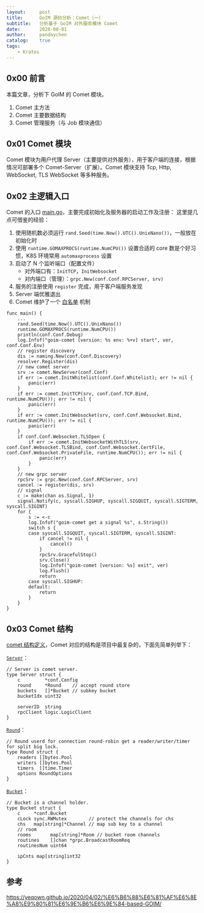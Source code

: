 ```yaml
---
layout:     post
title:      GoIM 源码分析：Comet（一）
subtitle:   分析基于 GoIM 对外服务模块 Comet
date:       2020-08-01
author:     pandaychen
catalog:    true
tags:
    - Kratos
---
```



##  0x00	前言
本篇文章，分析下 GoIM 的 Comet 模块。
1.	Comet 主方法
2.	Comet 主要数据结构
3.	Comet 管理服务（与 Job 模块通信）

##	0x01	Comet 模块
Comet 模块为用户代理 Server（主要提供对外服务），用于客户端的连接，根据情况可部署多个 Comet-Server（扩展）。Comet 模块支持 Tcp, Http, WebSocket, TLS WebSocket 等多种服务。

##  0x02   主逻辑入口
Comet 的入口 [main.go](https://github.com/Terry-Mao/goim/blob/master/cmd/comet/main.go)，主要完成初始化及服务器的启动工作及注册：
这里提几点可借鉴的经验：
1.  使用随机数必须运行 `rand.Seed(time.Now().UTC().UnixNano())`，一般放在初始化时
2.  使用 `runtime.GOMAXPROCS(runtime.NumCPU())` 设置合适的 core 数是个好习惯，K8S 环境常用 `automaxprocess` 设置
3.  启动了 N 个监听端口（配置文件）
    -   对外端口有：`InitTCP`，`InitWebsocket`
    -   对内端口（管理）：`grpc.New(conf.Conf.RPCServer, srv)`
4.  服务的注册使用 `register` 完成，用于客户端服务发现
5.  Server 端优雅退出
6.  Comet 维护了一个 [白名单](https://github.com/Terry-Mao/goim/blob/master/internal/comet/whitelist.go) 机制

```golang
func main() {
    ...
	rand.Seed(time.Now().UTC().UnixNano())
	runtime.GOMAXPROCS(runtime.NumCPU())
	println(conf.Conf.Debug)
	log.Infof("goim-comet [version: %s env: %+v] start", ver, conf.Conf.Env)
	// register discovery
	dis := naming.New(conf.Conf.Discovery)
	resolver.Register(dis)
	// new comet server
	srv := comet.NewServer(conf.Conf)
	if err := comet.InitWhitelist(conf.Conf.Whitelist); err != nil {
		panic(err)
	}
	if err := comet.InitTCP(srv, conf.Conf.TCP.Bind, runtime.NumCPU()); err != nil {
		panic(err)
	}
	if err := comet.InitWebsocket(srv, conf.Conf.Websocket.Bind, runtime.NumCPU()); err != nil {
		panic(err)
	}
	if conf.Conf.Websocket.TLSOpen {
		if err := comet.InitWebsocketWithTLS(srv, conf.Conf.Websocket.TLSBind, conf.Conf.Websocket.CertFile, conf.Conf.Websocket.PrivateFile, runtime.NumCPU()); err != nil {
			panic(err)
		}
	}
	// new grpc server
	rpcSrv := grpc.New(conf.Conf.RPCServer, srv)
	cancel := register(dis, srv)
	// signal
	c := make(chan os.Signal, 1)
	signal.Notify(c, syscall.SIGHUP, syscall.SIGQUIT, syscall.SIGTERM, syscall.SIGINT)
	for {
		s := <-c
		log.Infof("goim-comet get a signal %s", s.String())
		switch s {
		case syscall.SIGQUIT, syscall.SIGTERM, syscall.SIGINT:
			if cancel != nil {
				cancel()
			}
			rpcSrv.GracefulStop()
			srv.Close()
			log.Infof("goim-comet [version: %s] exit", ver)
			log.Flush()
			return
		case syscall.SIGHUP:
		default:
			return
		}
	}
}
```

##  0x03	Comet 结构
[comet 结构定义](https://github.com/Terry-Mao/goim/tree/master/internal/comet)，Comet 对应的结构是项目中最复杂的，下面先简单列举下：

[`Server`](https://github.com/Terry-Mao/goim/blob/master/internal/comet/server.go#L54)：
```golang
// Server is comet server.
type Server struct {
	c         *conf.Config
	round     *Round    // accept round store
	buckets   []*Bucket // subkey bucket
	bucketIdx uint32

	serverID  string
	rpcClient logic.LogicClient
}
```

[`Round`](https://github.com/Terry-Mao/goim/blob/master/internal/comet/round.go#L21)：
```golang
// Round userd for connection round-robin get a reader/writer/timer for split big lock.
type Round struct {
	readers []bytes.Pool
	writers []bytes.Pool
	timers  []time.Timer
	options RoundOptions
}
```

[`Bucket`](https://github.com/Terry-Mao/goim/blob/master/internal/comet/bucket.go#L12)：
```golang
// Bucket is a channel holder.
type Bucket struct {
	c     *conf.Bucket
	cLock sync.RWMutex        // protect the channels for chs
	chs   map[string]*Channel // map sub key to a channel
	// room
	rooms       map[string]*Room // bucket room channels
	routines    []chan *grpc.BroadcastRoomReq
	routinesNum uint64

	ipCnts map[string]int32
}
```


##  参考
https://yeqown.github.io/2020/04/02/%E6%B6%88%E6%81%AF%E6%8E%A8%E9%80%81%E6%9E%B6%E6%9E%84-based-GOIM/